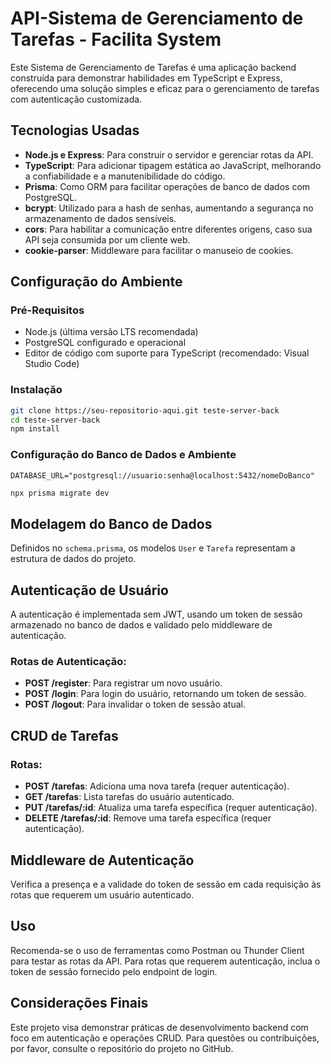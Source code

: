 # API-Sistema de Gerenciamento de Tarefas - Facilita System 

Este Sistema de Gerenciamento de Tarefas é uma aplicação backend construída para demonstrar habilidades em TypeScript e Express, oferecendo uma solução simples e eficaz para o gerenciamento de tarefas com autenticação customizada.

## Tecnologias Usadas

- **Node.js e Express**: Para construir o servidor e gerenciar rotas da API.
- **TypeScript**: Para adicionar tipagem estática ao JavaScript, melhorando a confiabilidade e a manutenibilidade do código.
- **Prisma**: Como ORM para facilitar operações de banco de dados com PostgreSQL.
- **bcrypt**: Utilizado para a hash de senhas, aumentando a segurança no armazenamento de dados sensíveis.
- **cors**: Para habilitar a comunicação entre diferentes origens, caso sua API seja consumida por um cliente web.
- **cookie-parser**: Middleware para facilitar o manuseio de cookies.

## Configuração do Ambiente

### Pré-Requisitos

- Node.js (última versão LTS recomendada)
- PostgreSQL configurado e operacional
- Editor de código com suporte para TypeScript (recomendado: Visual Studio Code)

### Instalação

```bash
git clone https://seu-repositorio-aqui.git teste-server-back
cd teste-server-back
npm install
```

### Configuração do Banco de Dados e Ambiente

```env
DATABASE_URL="postgresql://usuario:senha@localhost:5432/nomeDoBanco"
```

```bash
npx prisma migrate dev
```

## Modelagem do Banco de Dados

Definidos no `schema.prisma`, os modelos `User` e `Tarefa` representam a estrutura de dados do projeto.

## Autenticação de Usuário

A autenticação é implementada sem JWT, usando um token de sessão armazenado no banco de dados e validado pelo middleware de autenticação.

### Rotas de Autenticação:

- **POST /register**: Para registrar um novo usuário.
- **POST /login**: Para login do usuário, retornando um token de sessão.
- **POST /logout**: Para invalidar o token de sessão atual.

## CRUD de Tarefas

### Rotas:

- **POST /tarefas**: Adiciona uma nova tarefa (requer autenticação).
- **GET /tarefas**: Lista tarefas do usuário autenticado.
- **PUT /tarefas/:id**: Atualiza uma tarefa específica (requer autenticação).
- **DELETE /tarefas/:id**: Remove uma tarefa específica (requer autenticação).

## Middleware de Autenticação

Verifica a presença e a validade do token de sessão em cada requisição às rotas que requerem um usuário autenticado.

## Uso

Recomenda-se o uso de ferramentas como Postman ou Thunder Client para testar as rotas da API. Para rotas que requerem autenticação, inclua o token de sessão fornecido pelo endpoint de login.

## Considerações Finais

Este projeto visa demonstrar práticas de desenvolvimento backend com foco em autenticação e operações CRUD. Para questões ou contribuições, por favor, consulte o repositório do projeto no GitHub.

